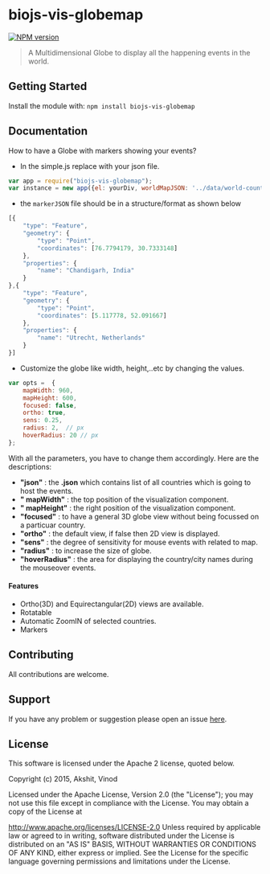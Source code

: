 # biojs-vis-globemap

[![NPM version](http://img.shields.io/npm/v/biojs-vis-globemap.svg)](https://www.npmjs.org/package/biojs-vis-globemap) 
> A Multidimensional Globe to display all the happening events in the world.

## Getting Started
Install the module with: `npm install biojs-vis-globemap`

## Documentation
How to have a Globe with markers showing your events?

- In the simple.js replace with your json file.
```javascript
var app = require("biojs-vis-globemap");
var instance = new app({el: yourDiv, worldMapJSON: '../data/world-countries.json', markerJSON: "../data/markerEvents.json"});
```

- the `markerJSON` file should be in a structure/format as shown below
```javascript
[{
    "type": "Feature",
    "geometry": {
        "type": "Point",
        "coordinates": [76.7794179, 30.7333148]
    },
    "properties": {
        "name": "Chandigarh, India"
    }
},{
    "type": "Feature",
    "geometry": {
        "type": "Point",
        "coordinates": [5.117778, 52.091667]
    },
    "properties": {
        "name": "Utrecht, Netherlands"
    }
}]
```
- Customize the globe like width, height,..etc by changing the values.

```javascript
var opts =  {
    mapWidth: 960,
    mapHeight: 600,
    focused: false,
    ortho: true, 
    sens: 0.25,
    radius: 2,  // px
    hoverRadius: 20 // px
};
```

With all the parameters, you have to change them accordingly. Here are the descriptions:
- **"json"** : the **.json** which contains list of all countries which is going to host the events.
- **" mapWidth"** : the top position of the visualization component.
- **" mapHeight"** : the right position of the visualization component.
- **"focused"** : to have a general 3D globe view without being focussed on a particuar country.
- **"ortho"** : the default view, if false then 2D view is displayed.
- **"sens"** : the degree of sensitivity for mouse events with related to map.
- **"radius"** : to increase the size of globe.
- **"hoverRadius"** : the area for displaying the country/city names during the mouseover events.

#### Features
- Ortho(3D) and Equirectangular(2D) views are available.
- Rotatable
- Automatic ZoomIN of selected countries.
- Markers

## Contributing

All contributions are welcome.

## Support

If you have any problem or suggestion please open an issue [here](https://github.com/Akshit-/biojs-vis-globemap/issues).

## License 

This software is licensed under the Apache 2 license, quoted below.

Copyright (c) 2015, Akshit, Vinod

Licensed under the Apache License, Version 2.0 (the "License"); you may not use this file except in compliance with the License. You may obtain a copy of the License at

http://www.apache.org/licenses/LICENSE-2.0
Unless required by applicable law or agreed to in writing, software distributed under the License is distributed on an "AS IS" BASIS, WITHOUT WARRANTIES OR CONDITIONS OF ANY KIND, either express or implied. See the License for the specific language governing permissions and limitations under the License.
